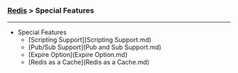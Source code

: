 

### [Redis](../Redis.md) > Special Features

---

  - Special Features
     - [Scripting Support](Scripting Support.md) 
     - [Pub/Sub Support](Pub and Sub Support.md)
     - [Expire Option](Expire Option.md)
     - [Redis as a Cache](Redis as a Cache.md)